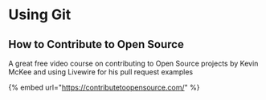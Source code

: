 # Using Git

## How to Contribute to Open Source

A great free video course on contributing to Open Source projects by Kevin McKee and using Livewire for his pull request examples

{% embed url="https://contributetoopensource.com/" %}

